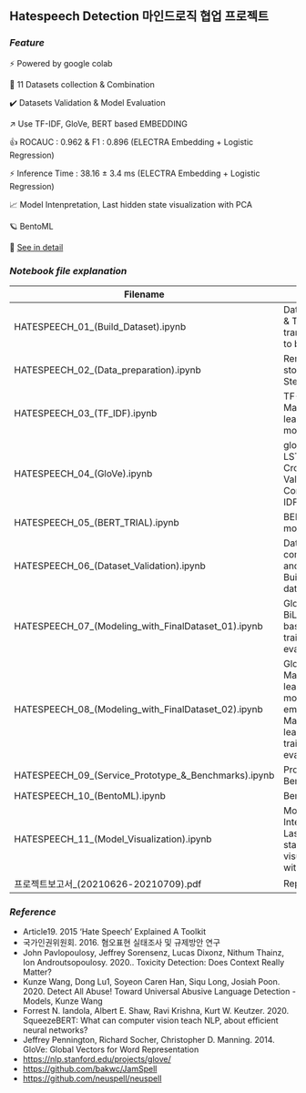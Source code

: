 ## Hatespeech Detection 마인드로직 협업 프로젝트


### *Feature*         

:zap: Powered by google colab 

:bookmark_tabs: 11 Datasets collection & Combination

:heavy_check_mark: Datasets Validation & Model Evaluation

:arrow_upper_right: Use TF-IDF, GloVe, BERT based EMBEDDING

:thumbsup: ROCAUC : 0.962 & F1 : 0.896 (ELECTRA Embedding + Logistic Regression)

:zap: Inference Time : 38.16 ± 3.4 ms (ELECTRA Embedding + Logistic Regression)

:chart_with_upwards_trend: Model Intenpretation, Last hidden state visualization with PCA

:ringed_planet: BentoML

:page_facing_up:
<a href="https://github.com/MINED30/Hate_Speech_Detection/blob/main/%ED%94%84%EB%A1%9C%EC%A0%9D%ED%8A%B8%EB%B3%B4%EA%B3%A0%EC%84%9C_(20210626-20210709).pdf" target="_parent\">See in detail</a>


### *Notebook file explanation*

|Filename|Contents|
|---|---|
|HATESPEECH_01_(Build_Dataset).ipynb|Data Collection & Target transformation to binary|
|HATESPEECH_02_(Data_preparation).ipynb|Remove stopwords & Stemming|
|HATESPEECH_03_(TF_IDF).ipynb|TF-IDF, Machine learning model,|
|HATESPEECH_04_(GloVe).ipynb|glove.6B.100d, LSTM,  5-fold Cross Validation, Compare TF-IDF and GloVe|
|HATESPEECH_05_(BERT_TRIAL).ipynb|BERT based model trial|
|HATESPEECH_06_(Dataset_Validation).ipynb|Dataset combination and validation, Build final dataset|
|HATESPEECH_07_(Modeling_with_FinalDataset_01).ipynb|GloVe + BiLSTM, BERT based model training and evaluation|
|HATESPEECH_08_(Modeling_with_FinalDataset_02).ipynb|GloVe + Machine learning model, BERT embedding + Machine learning moedl training and evaluation|
|HATESPEECH_09_(Service_Prototype_&_Benchmarks).ipynb|Prototype, Benchmarks |
|HATESPEECH_10_(BentoML).ipynb|BentoML|
|HATESPEECH_11_(Model_Visualization).ipynb|Model Intenpretation, Last hidden state visualization with PCA|
|프로젝트보고서_(20210626-20210709).pdf|Report|

### *Reference*
- Article19. 2015 ‘Hate Speech’ Explained A Toolkit
- 국가인권위원회. 2016. 혐오표현 실태조사 및 규제방안 연구
- John Pavlopoulosy, Jeffrey Sorensenz, Lucas Dixonz, Nithum Thainz, Ion Androutsopoulosy. 2020.. Toxicity Detection: Does Context Really Matter? 
- Kunze Wang, Dong Lu1, Soyeon Caren Han, Siqu Long, Josiah Poon. 2020. Detect All Abuse! Toward Universal Abusive Language Detection - Models, Kunze Wang
- Forrest N. Iandola, Albert E. Shaw, Ravi Krishna, Kurt W. Keutzer. 2020. SqueezeBERT: What can computer vision teach NLP, about efficient neural networks?
- Jeffrey Pennington, Richard Socher, Christopher D. Manning. 2014. GloVe: Global Vectors for Word Representation 
- https://nlp.stanford.edu/projects/glove/
- https://github.com/bakwc/JamSpell
- https://github.com/neuspell/neuspell

